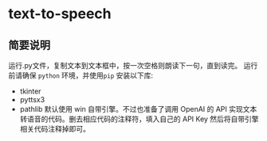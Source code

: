 # text-to-speech
## 简要说明
运行.py文件，复制文本到文本框中，按一次空格则朗读下一句，直到读完。
运行前请确保 `python` 环境，并使用`pip` 安装以下库:  
- tkinter
- pyttsx3
- pathlib
默认使用 win 自带引擎。不过也准备了调用 OpenAI 的 API 实现文本转语音的代码。删去相应代码的注释符，填入自己的 API Key 然后将自带引擎相关代码注释掉即可。
